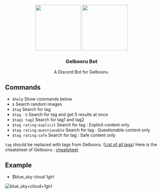 <p align="center">
  <img src="https://i.imgur.com/vJvYIxA.png" height="150"/>
  <img src="https://i.imgur.com/LrjHOhq.png" height="150"/>
  <h3 align="center">Gelbooru Bot</h3>
  <p align="center">A Discord Bot for Gelbooru.</p>
</p>

## Commands

- `$help` Show commands below
- `$` Search random images 
- `$tag` Search for tag
- `$tag -5` Search for tag and get 5 results at once
- `$tag1 tag2` Search for tag1 and tag2
- `$tag rating:explicit` Search for tag : Explicit content only
- `$tag rating:questionable` Search for tag : Questionable content only
- `$tag rating:safe` Search  for tag : Safe content only

`tag` should be replaced with tags from Gelbooru. ([List of all tags](https://gelbooru.com/index.php?page=tags&s=list))
Here is the cheatsheet of Gelbooru : [cheatsheet](https://gelbooru.com/index.php?page=help&topic=cheatsheet)

## Example

- $blue_sky cloud 1girl

![blue_sky+cloud+1girl](https://i.imgur.com/kfEhMfW.gif)
